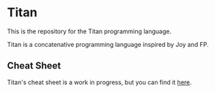 # Titan
This is the repository for the Titan programming language.

Titan is a concatenative programming language inspired by Joy and FP.

## Cheat Sheet
Titan's cheat sheet is a work in progress, but you can find it [here](docs/CHEATSHEET.md).